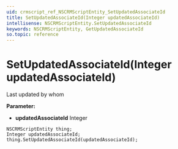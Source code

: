 ```yaml
---
uid: crmscript_ref_NSCRMScriptEntity_SetUpdatedAssociateId
title: SetUpdatedAssociateId(Integer updatedAssociateId)
intellisense: NSCRMScriptEntity.SetUpdatedAssociateId
keywords: NSCRMScriptEntity, GetUpdatedAssociateId
so.topic: reference
---
```


# SetUpdatedAssociateId(Integer updatedAssociateId)

Last updated by whom

**Parameter:** 
 - **updatedAssociateId** Integer

```crmscript
NSCRMScriptEntity thing;
Integer updatedAssociateId;
thing.SetUpdatedAssociateId(updatedAssociateId);
```

